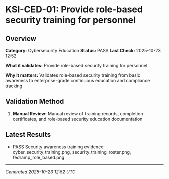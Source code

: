 # KSI-CED-01: Provide role-based security training for personnel

## Overview

**Category:** Cybersecurity Education
**Status:** PASS
**Last Check:** 2025-10-23 12:52

**What it validates:** Provide role-based security training for personnel

**Why it matters:** Validates role-based security training from basic awareness to enterprise-grade continuous education and compliance tracking

## Validation Method

1. **Manual Review:** Manual review of training records, completion certificates, and role-based security education documentation

## Latest Results

- PASS Security awareness training evidence: cyber_security_training.png, security_training_roster.png, fedramp_role_based.png

---
*Generated 2025-10-23 12:52 UTC*